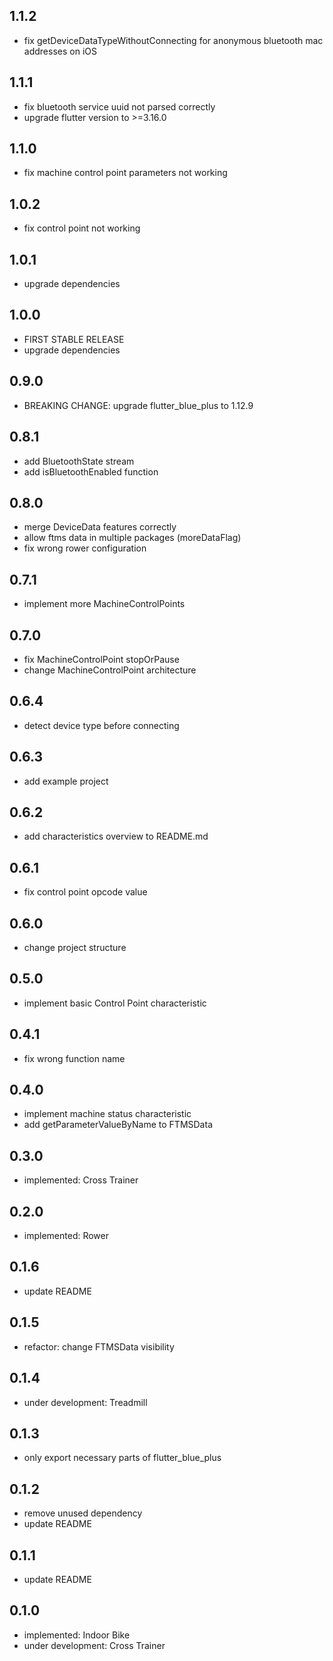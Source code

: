 ## 1.1.2

- fix getDeviceDataTypeWithoutConnecting for anonymous bluetooth mac addresses on iOS

## 1.1.1

- fix bluetooth service uuid not parsed correctly
- upgrade flutter version to >=3.16.0

## 1.1.0

- fix machine control point parameters not working

## 1.0.2

- fix control point not working

## 1.0.1

- upgrade dependencies

## 1.0.0

- FIRST STABLE RELEASE
- upgrade dependencies

## 0.9.0

- BREAKING CHANGE: upgrade flutter_blue_plus to 1.12.9

## 0.8.1

- add BluetoothState stream
- add isBluetoothEnabled function

## 0.8.0

- merge DeviceData features correctly
- allow ftms data in multiple packages (moreDataFlag)
- fix wrong rower configuration

## 0.7.1

- implement more MachineControlPoints

## 0.7.0

- fix MachineControlPoint stopOrPause
- change MachineControlPoint architecture

## 0.6.4

- detect device type before connecting

## 0.6.3

- add example project

## 0.6.2

- add characteristics overview to README.md

## 0.6.1

- fix control point opcode value

## 0.6.0

- change project structure

## 0.5.0

- implement basic Control Point characteristic

## 0.4.1

- fix wrong function name

## 0.4.0

- implement machine status characteristic
- add getParameterValueByName to FTMSData

## 0.3.0

- implemented: Cross Trainer

## 0.2.0

- implemented: Rower

## 0.1.6

- update README

## 0.1.5

- refactor: change FTMSData visibility

## 0.1.4

- under development: Treadmill

## 0.1.3

- only export necessary parts of flutter_blue_plus

## 0.1.2

- remove unused dependency
- update README

## 0.1.1

- update README

## 0.1.0

- implemented: Indoor Bike
- under development: Cross Trainer

